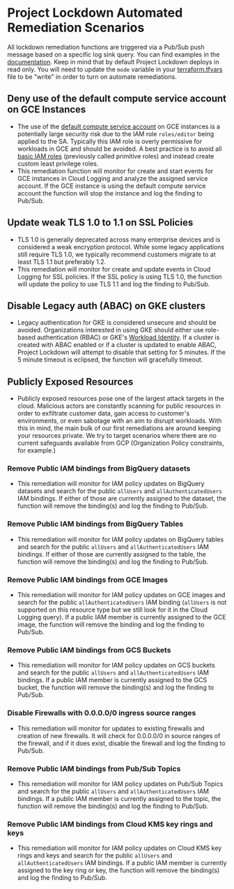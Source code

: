 # Project Lockdown Automated Remediation Scenarios
All lockdown remediation functions are triggered via a Pub/Sub push message based on a specific log sink query. You can find examples in the [documentation](../docs/LOGFILTERS.md). Keep in mind that by default Project Lockdown deploys in read only. You will need to update the `mode` variable in your [terraform.tfvars](../terraform.tfvars) file to be "write" in order to turn on automate remediations.

## Deny use of the default compute service account on GCE Instances
- The use of the [default compute service account](https://cloud.google.com/compute/docs/access/service-accounts#default_service_account) on GCE instances is a potentially large security risk due to the IAM role `roles/editor` being applied to the SA. Typically this IAM role is overly permissive for workloads in GCE and should be avoided. A best practice is to avoid all [basic IAM roles](https://cloud.google.com/iam/docs/understanding-roles#basic) (previously called primitive roles) and instead create custom least privilege roles.
- This remediation function will monitor for create and start events for GCE instances in Cloud Logging and analyze the assigned service account. If the GCE instance is using the default compute service account the function will stop the instance and log the finding to Pub/Sub.

## Update weak TLS 1.0 to 1.1 on SSL Policies
- TLS 1.0 is generally deprecated across many enterprise devices and is considered a weak encryption protocol. While some legacy applications still require TLS 1.0, we typically recommend customers migrate to at least TLS 1.1 but preferably 1.2.
- This remediation will monitor for create and update events in Cloud Logging for SSL policies. If the SSL policy is using TLS 1.0, the function will update the policy to use TLS 1.1 and log the finding to Pub/Sub.

## Disable Legacy auth (ABAC) on GKE clusters
- Legacy authentication for GKE is considered unsecure and should be avoided. Organizations interested in using GKE should either use role-based authentication (RBAC) or GKE's [Workload Identity](https://cloud.google.com/kubernetes-engine/docs/how-to/workload-identity). If a cluster is created with ABAC enabled or if a cluster is updated to enable ABAC, Project Lockdown will attempt to disable that setting for 5 minutes. If the 5 minute timeout is eclipsed, the function will gracefully timeout. 

## Publicly Exposed Resources
- Publicly exposed resources pose one of the largest attack targets in the cloud. Malicious actors are constantly scanning for public resources in order to exfiltrate customer data, gain access to customer's environments, or even sabotage with an aim to disrupt workloads. With this in mind, the main bulk of our first remediations are around keeping your resources private. We try to target scenarios where there are no current safeguards available from GCP (Organization Policy constraints, for example.)

### Remove Public IAM bindings from BigQuery datasets
- This remediation will monitor for IAM policy updates on BigQuery datasets and search for the public `allUsers` and `allAuthenticatedUsers` IAM bindings. If either of those are currently assigned to the dataset, the function will remove the binding(s) and log the finding to Pub/Sub.

### Remove Public IAM bindings from BigQuery Tables
- This remediation will monitor for IAM policy updates on BigQuery tables and search for the public `allUsers` and `allAuthenticatedUsers` IAM bindings. If either of those are currently assigned to the table, the function will remove the binding(s) and log the finding to Pub/Sub.

### Remove Public IAM bindings from GCE Images
- This remediation will monitor for IAM policy updates on GCE images and search for the public `allAuthenticatedUsers` IAM binding (`allUsers` is not supported on this resource type but we still look for it in the Cloud Logging query). If a public IAM member is currently assigned to the GCE image, the function will remove the binding and log the finding to Pub/Sub.

### Remove Public IAM bindings from GCS Buckets
- This remediation will monitor for IAM policy updates on GCS buckets and search for the public `allUsers` and `allAuthenticatedUsers` IAM bindings. If a public IAM member is currently assigned to the GCS bucket, the function will remove the binding(s) and log the finding to Pub/Sub.

### Disable Firewalls with 0.0.0.0/0 ingress source ranges
- This remediation will monitor for updates to existing firewalls and creation of new firewalls. It will check for 0.0.0.0/0 in source ranges of the firewall, and if it does exist, disable the firewall and log the finding to Pub/Sub.

### Remove Public IAM bindings from Pub/Sub Topics
- This remediation will monitor for IAM policy updates on Pub/Sub Topics and search for the public `allUsers` and `allAuthenticatedUsers` IAM bindings. If a public IAM member is currently assigned to the topic, the function will remove the binding(s) and log the finding to Pub/Sub.

### Remove Public IAM bindings from Cloud KMS key rings and keys
- This remediation will monitor for IAM policy updates on Cloud KMS key rings and keys and search for the public `allUsers` and `allAuthenticatedUsers` IAM bindings. If a public IAM member is currently assigned to the key ring or key, the function will remove the binding(s) and log the finding to Pub/Sub.